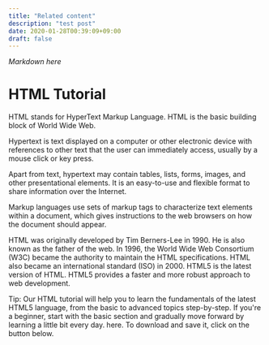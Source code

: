 ```yaml
---
title: "Related content"
description: "test post"
date: 2020-01-28T00:39:09+09:00
draft: false
---
```


*Markdown here*
# HTML Tutorial

HTML stands for HyperText Markup Language. HTML is the basic building block of World Wide Web.

Hypertext is text displayed on a computer or other electronic device with references to other text that the user can immediately access, usually by a mouse click or key press.

Apart from text, hypertext may contain tables, lists, forms, images, and other presentational elements. It is an easy-to-use and flexible format to share information over the Internet.

Markup languages use sets of markup tags to characterize text elements within a document, which gives instructions to the web browsers on how the document should appear.

HTML was originally developed by Tim Berners-Lee in 1990. He is also known as the father of the web. In 1996, the World Wide Web Consortium (W3C) became the authority to maintain the HTML specifications. HTML also became an international standard (ISO) in 2000. HTML5 is the latest version of HTML. HTML5 provides a faster and more robust approach to web development.

Tip: Our HTML tutorial will help you to learn the fundamentals of the latest HTML5 language, from the basic to advanced topics step-by-step. If you're a beginner, start with the basic section and gradually move forward by learning a little bit every day. here. To download and save it, click on the button below.